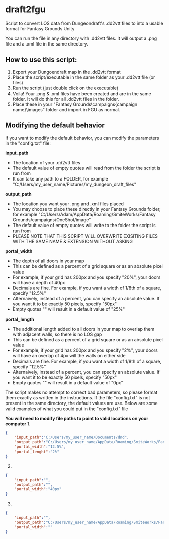# draft2fgu
Script to convert LOS data from Dungeondraft's .dd2vtt files to into a usable format for Fantasy Grounds Unity

You can run the file in any directory with .dd2vtt files. It will output a .png file and a .xml file in the same directory. 

## How to use this script:

1. Export your Dungoendraft map in the .dd2vtt format
2. Place the script/executable in the same folder as your .dd2vtt file (or files)
3. Run the script (just double click on the executable)
4. Voila! Your .png & .xml files have been created and are in the same folder. It will do this for all .dd2vtt files in the folder. 
5. Place these in your "Fantasy Grounds\campaigns\{campaign name}\images" folder and import in FGU as normal.


## Modifying the default behavior
If you want to modify the default behavior, you can modify the parameters in the "config.txt" file:

**input_path** 
* The location of your .dd2vtt files
* The default value of empty quotes will read from the folder the script is run from
* It can take any path to a FOLDER, for example
  "C:/Users/my_user_name/Pictures/my_dungeon_draft_files"

**output_path**
* The location you want your .png and .xml files placed
* You may choose to place these directly in your Fantasy Grounds folder, for example
  "C:/Users/Adam/AppData/Roaming/SmiteWorks/Fantasy Grounds/campaigns/OneShot/image"
* The default value of empty quotes will write to the folder the script is run from
* PLEASE NOTE THAT THIS SCRIPT WILL OVERWRITE EXISITING FILES WITH THE SAME NAME & EXTENSION WITHOUT ASKING

**portal_width**
* The depth of all doors in your map
* This can be defined as a percent of a grid square or as an absolute pixel value
* For example, if your grid has 200px and you specify "20%", your doors will have a depth of 40px
* Decimals are fine. For example, if you want a width of 1/8th of a square, specify "12.5%" 
* Alternaively, instead of a percent, you can specify an absolute value. If you want it to be exactly 50 pixels, specify "50px"
* Empty quotes "" will result in a default value of "25%"

**portal_length**
* The additional length added to all doors in your map to overlap them with adjacent walls, so there is no LOS gap
* This can be defined as a percent of a grid square or as an absolute pixel value
* For example, if your grid has 200px and you specify "2%", your doors will have an overlap of 4px will the walls on either side
* Decimals are fine. For example, if you want a width of 1/8th of a square, specify "12.5%" 
* Alternaively, instead of a percent, you can specify an absolute value. If you want it to be exactly 50 pixels, specify "50px"
* Empty quotes "" will result in a default value of "0px"

The script makes no attempt to correct bad parameters, so please format them exactly as written in the instructions. 
If the file "config.txt" is not present in the same directory, the default values are use.
Below are some valid examples of what you could put in the "config.txt" file 

**You will need to modify file paths to point to valid locations on your computer**
1.
```json
{
	"input_path":"C:/Users/my_user_name/Documents/dnd",
	"output_path":"C:/Users/my_user_name/AppData/Roaming/SmiteWorks/Fantasy Grounds/campaigns/OneShot/images",
	"portal_width":"12.5%",
	"portal_lenght":"2%"
}
```

2.
```json
{
	"input_path":"",
	"output_path":"",
	"portal_width":"40px"
}
```
3.
```json
{
	"input_path":"",
	"output_path":"C:/Users/my_user_name/AppData/Roaming/SmiteWorks/Fantasy Grounds/campaigns/OneShot/images",
	"portal_width":""
}
```